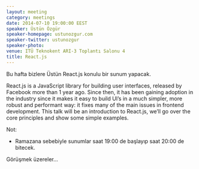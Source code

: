 ```yaml
---
layout: meeting
category: meetings
date: 2014-07-10 19:00:00 EEST
speaker: Üstün Özgür
speaker-homepage: ustunozgur.com
speaker-twitter: ustunozgur
speaker-photo: 
venue: ITÜ Teknokent ARI-3 Toplantı Salonu 4
title: React.js
---
```


Bu hafta bizlere Üstün  React.js konulu bir sunum yapacak.

React.js is a JavaScript library for building user interfaces, released by Facebook more than 1 year ago. Since then, it has been gaining adoption in the industry since it makes it easy to build UI’s in a much simpler, more robust and performant way: it fixes many of the main issues in frontend development. This talk will be an introduction to React.js, we’ll go over the core principles and show some simple examples.

Not: 

- Ramazana sebebiyle  sunumlar saat 19:00 de başlayıp saat 20:00 de bitecek.


Görüşmek üzereler...
